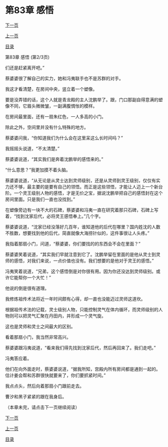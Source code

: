 <h1>第83章   感悟</h1>
            <div><p><a href="./0248_%E7%AC%AC83%E7%AB%A0_%E6%84%9F%E6%82%9F.md">下一页</a></p><p><a href="./0246_%E7%AC%AC83%E7%AB%A0_%E6%84%9F%E6%82%9F.md">上一页</a></p><p><a href="../">目录</a></p></div>
            <div><p>第83章   感悟 (第2/3页)</p><p>们还是赶紧离开吧。”</p><p>蔡婆婆很了解自己的实力，她和冯夷联手也不是苏群的对手。</p><p>我这才看清楚，在房间中央，竖立着一个塑像。</p><p>要是没弄错的话，这个人就是青龙殿的主人沈鹏举了。跟，门口那副自得意满的塑像不同，它眉头微微皱，一副满腹惆怅的模样。</p><p>在房间最里面，还有一扇朱红色，一人多高的小门。</p><p>除此之外，空间里并没有什么特殊的地方。</p><p>蔡婆婆问我，“你知道我们为什么会在这里呆这么长时间吗？”</p><p>我摇摇头说道，“不太清楚。”</p><p>蔡婆婆说道，“其实我们是奔着沈鹏举的感悟来的。”</p><p>“什么意思？”我更加摸不着头脑。</p><p>蔡婆婆说道，“从无论是从灵士达到灵师级别，还是从灵师到灵王级别，仅仅有实力还不够，最主要的是要有自己的领悟。而正是这些领悟，才能让人迈上一个新台阶。一个灵王级别人物的感悟，才是无价之宝，据说沈鹏举把自己的感悟封在这个房间里面。只是我们一直也没找到。”</p><p>在塑像旁边有一块不大的石碑，蔡婆婆和冯夷一直在研究着那只石碑，石碑上写着，“找到沈家后代，必将灵王感悟奉上。”几个字。</p><p>蔡婆婆说道，“沈家已经没落好几百年，谁知道他的后代在哪里？国内姓沈的人数不胜数，想要找到他的后代，简直就像大海捞针似的，这件事很让人头疼。”</p><p>我指着那扇小门，问道，“蔡婆婆，你们要找的的东西会不会在里面？”</p><p>蔡婆婆笑着说道，“其实我们早就注意到它了。沈鹏举留在里面的是他从灵士到灵师的感悟，对我们来说，一点价值也没有。我们想要的是他对于灵王的感悟。”</p><p>冯夷笑着说道，“兄弟，这个感悟倒是对你很有用。因为你还没达到灵师级别。或许它能帮你一个大忙！”</p><p>他说的倒是很有道理。</p><p>我修炼祖传术法将近一年时间颇有心得，却一直也没能迈过灵师这道坎。</p><p>根据祖传术法的记载，灵士级别人物，只能控制灵气在体内循环，而灵师级别的人物则可以把灵气汇聚在丹田内，并形成一个灵气旋。</p><p>这也是灵师和灵士之间最大的区别。</p><p>看着那扇小门，我当然非常高兴。</p><p>蔡婆婆跟冯夷说道，“看来我们得先找到沈家后代，然后再回来了。我们走吧。”</p><p>冯夷答应着。</p><p>他们在向外面走时，蔡婆婆说道，“据我所知，宫殿内所有房间都是通到一起的。估计姜会帮和苏群很快就要来了，你们要抓紧时间。”</p><p>我点点头，然后向着那扇小门跟前走去。</p><p>曹汐和黑子紧紧的跟在我身后。</p><p>（本章未完，请点击下一页继续阅读）</p></div>
            <div><p><a href="./0248_%E7%AC%AC83%E7%AB%A0_%E6%84%9F%E6%82%9F.md">下一页</a></p><p><a href="./0246_%E7%AC%AC83%E7%AB%A0_%E6%84%9F%E6%82%9F.md">上一页</a></p><p><a href="../">目录</a></p></div>